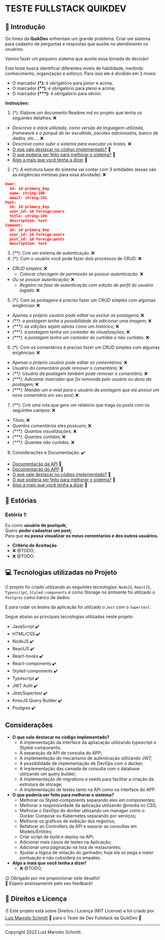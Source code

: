 # TESTE FULLSTACK QUIKDEV #

## 🚀 Introdução

Os times da **QuikDev** enfrentam um grande problema. Criar um sistema para cadastro de perguntas e respostas que auxilie no atendimento os usuários.

Vamos fazer um pequeno sistema que auxilie essa tomada de decisão!

Este teste busca identificar diferentes níveis de habilidade, medindo conhecimento, 
organização e esforço. Para isso ele é dividido em 3 níveis:

- O marcador **(*):** é obrigatório para júnior e acima;
- O marcador **(\**):** é obrigatório para pleno e acima;
- O marcador **(*\*\*):** é obrigatório para sênior.

**Instruções:**

1. (*):</span> Elabore um documento Readme.md no projeto que tenha os seguintes detalhes: ❌
  - *Descreva a stack utilizada, como versão da linguagem utilizada, framework e o porquê de ter escolhido, pacotes adicionados, banco de dados, etc....* ❌
  - *Descreva como subir o sistema para executar os testes.* ❌
  - [O que vale destacar no código implementado?](#Considerações) 📌
  - [O que poderia ser feito para melhorar o sistema?](#Considerações) 📌
  - [Algo a mais que você tenha a dizer](#Considerações) 📌
  
2. (*): A estrutura base do sistema vai contar com 3 entidades (essas são as exigências mínimas para essa atividade): ❌

```json
User:
  id: id primary_key
  name: string:100
  email: string:191
Post:
  id: id primary_key
  user_id: id foreign:users
  title: string:100
  description: text
Comment:
  id: id primary_key
  user_id: id foreign:users
  post_id: id foreign:posts
  description: text
```

3. (**): Crie um sistema de autenticação. ❌
4. (*): Com o usuário você pode fazer dois processos de CRUD: ❌
  - *CRUD simples;* ❌
    - *Colocar checagem de permissão se possuir autenticação.* ❌
  - *Ou se possuir autenticação;* ❌
    - *Registro na fase de autenticação com edição de perfil do usuário logado.* ❌

5. (*): Com as postagens é preciso fazer um CRUD simples com algumas exigências: ❌
  - *Apenas o próprio usuário pode editar ou excluir as postagens;* ❌
  - *(\*\*): a postagem tenha a possibilidade de adicionar uma imagem;* ❌
  - *(\*\*\*): as edições sejam salvas como um histórico;* ❌
  - *(\*\*\*): a postagem tenha um contador de visualizações;* ❌
  - *(\*\*\*): a postagem tenha um contador de curtidas e não curtidas.* ❌

6. (*): Com os comentários é preciso fazer um CRUD simples com algumas exigências: ❌
  - *Apenas o próprio usuário pode editar os comentários;* ❌
  - *Usuário do comentário pode remover o comentário;* ❌
  - *(\*\*): Usuário da postagem também pode remover o comentário;* ❌
  - *(\*\*\*): Adicionar marcador que foi removida pelo usuário ou dono da postagem;* ❌
  - *(\*\*\*): Mandar um e-mail para o usuário da postagem que ele possui um novo comentário em seu post;* ❌

7. (**): Crie uma rota que gere um relatório que traga os posts com os seguintes campos: ❌
  - *Título;* ❌
  - *Quantos comentários eles possuem;* ❌
  - *(\*\*\*): Quantas visualizações;* ❌
  - *(\*\*\*): Quantas curtidas;* ❌
  - *(\*\*\*): Quantas não curtidas.* ❌

8. Considerações e Documentação: ✔️
  - [Documentação da API](https://github.com/devluma/postquik/tree/develop/api) 📌
  - [Documentação do APP](https://github.com/devluma/postquik/tree/develop/web) 📌
  - [O que vale destacar no código implementado?](#Considerações) 📌
  - [O que poderia ser feito para melhorar o sistema?](#Considerações) 📌
  - [Algo a mais que você tenha a dizer](#Considerações) 📌

## 🔖 Estórias

### Estória 1:

Eu como **usuário do postquik;** <br />
Quero **poder cadastrar um post;** <br />
Para que **eu possa visualizar os meus comentarios e dos outros usuários.**

- **Critério de Aceitação**
- ❌ @TODO;
- ❌ @TODO.

## 💻 Tecnologias utilizadas no Projeto

O projeto foi criado utilizando as seguintes tecnologias: `NodeJS`, `ReactJS`, `Typescript`,  `Styled-components` e como Storage no ambiente foi utilizado o `Postgres` como banco de dados. 

E para rodar os testes da aplicação foi utilizado o `Jest` com o `Supertest`.

Segue abaixo as principais tecnologias utilizadas neste projeto:

- JavaScript ✔️
- HTML/CSS ✔️
- NodeJS ✔️
- ReactJS ✔️
- React-hooks ✔️
- React-components ✔️
- Styled-components ✔️
- Typescript ✔️
- JWT Auth ✔️
- Jest/Supertest ✔️
- KnexJS Query Builder ✔️
- Postgres ✔️

## Considerações

- **O que vale destacar no código implementado?**
  - A implementação da interface da apliacação utilizando typescript e Styled-components;
  - A separação da API de consulta do APP;
  - A implementação do mecanismo de autenticação utilizando JWT;
  - A possibilidade de implementação de DevOps com o docker;
  - A implementação das camada de consulta com o database utilizando um query builder;
  - A implementação de migrations e seeds para facilitar a criação da estrutura de storage;
  - A implementação de testes tanto na API como na interface do APP.
- **O que poderia ser feito para melhorar o sistema?**
  - Melhorar os Styled-components separando eles em componentes;
  - Melhorar a responsividade da aplicação utilizando @media no CSS;
  - Melhorar o DevOps do docker utilizando um manager como o Docker Compose ou Kubernetes separando por serviços;
  - Melhorar os gráficos de exibição dos registros;
  - Refatorar as Controllers da API e separar as consultas em Models/Entities;
  - Criar script de build e deploy na API;
  - Adicionar mais casos de testes na Aplicação;
  - Adicionar uma páginação na lista de restaurantes;
  - Ajustar a lógica de votação do ganhador, hoje ela só pega a maior pontuação e não cobsidera os empates.
- **Algo a mais que você tenha a dizer!**
  - ❌ @TODO;
  
😉 Obrigado por me proporcionar este desafio! <br />
🌈 Espero ansiosamente pelo seu feedback! <br />

## 📜 Direitos e Licença

✌ Este projeto está sobre Direitos / Licença (MIT License) e foi criado por [Luiz Marcelo Schmitt](https://github.com/devluma/) 💙 para o Teste de Dev Fullstack da QuikDev 🚀

---

Copyright 2022 Luiz Marcelo Schmitt.